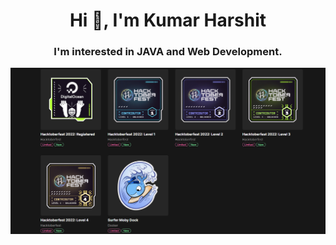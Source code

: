 <h1 align="center">Hi 👋, I'm Kumar Harshit</h1>
<h3 align="center">I'm interested in JAVA and Web Development.</h3>

<img src="./ss-holopin/Screenshot (47)new.png" />
